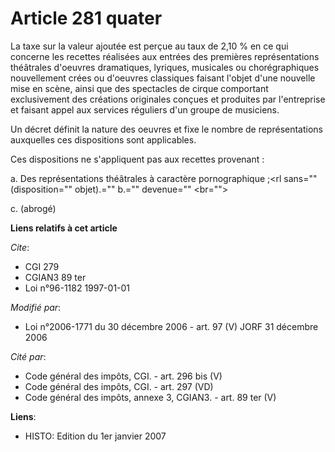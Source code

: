 # Article 281 quater

La taxe sur la valeur ajoutée est perçue au taux de 2,10 % en ce qui concerne les recettes réalisées aux entrées des
premières représentations théâtrales d'oeuvres dramatiques, lyriques, musicales ou chorégraphiques nouvellement crées ou
d'oeuvres classiques faisant l'objet d'une nouvelle mise en scène, ainsi que des spectacles de cirque comportant
exclusivement des créations originales conçues et produites par l'entreprise et faisant appel aux services réguliers d'un
groupe de musiciens.

Un décret définit la nature des oeuvres et fixe le nombre de représentations auxquelles ces dispositions sont applicables.

Ces dispositions ne s'appliquent pas aux recettes provenant :

a. Des représentations théâtrales à caractère pornographique ;<rl sans="" (disposition="" objet).="" b.="" devenue="" <br="">

c. (abrogé)

</rl>

**Liens relatifs à cet article**

_Cite_:

  - CGI 279
  - CGIAN3 89 ter
  - Loi n°96-1182 1997-01-01

_Modifié par_:

  - Loi n°2006-1771 du 30 décembre 2006 - art. 97 (V) JORF 31 décembre 2006

_Cité par_:

  - Code général des impôts, CGI. - art. 296 bis (V)
  - Code général des impôts, CGI. - art. 297 (VD)
  - Code général des impôts, annexe 3, CGIAN3. - art. 89 ter (V)

**Liens**:

  - HISTO: Edition du 1er janvier 2007
